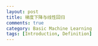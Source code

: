 ```yaml
---
layout: post
title: 梯度下降与线性回归
comments: true
category: Basic Machine Learning
tags: [Introduction, Definition]
---
```




